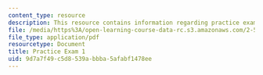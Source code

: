 ```yaml
---
content_type: resource
description: This resource contains information regarding practice exam 1.
file: /media/https%3A/open-learning-course-data-rc.s3.amazonaws.com/2-57-nano-to-macro-transport-processes-spring-2012/9d7a7f49c5d8539abbba5afabf1478ee_MIT2_57S12_ex_1_practice.pdf
file_type: application/pdf
resourcetype: Document
title: Practice Exam 1
uid: 9d7a7f49-c5d8-539a-bbba-5afabf1478ee
---
```

